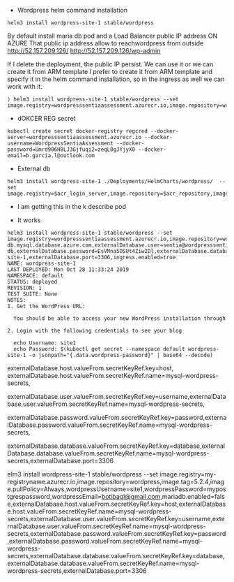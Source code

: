 - Wordpress helm command installation


```
helm3 install wordpress-site-1 stable/wordpress
```
By default install maria db pod
and a Load Balancer public IP address ON AZURE
That public ip address allow to reachwordpress from
outside
http://52.157.209.126/
http://52.157.209.126/wp-admin

If I delete the deployment, the public IP persist.
We can use it or we can create it from ARM template
I prefer to create it from ARM template and specify it 
in the helm command installation, so in the ingress as well
we can work with it.

```
⟩ helm3 install wordpress-site-1 stable/wordpress --set image.registry=wordpresssentiaassessment.azurecr.io,image.repository=wordpress,image.tag=5.2.4

```

- dOKCER REG secret
```
kubectl create secret docker-registry regcred --docker-server=wordpresssentiaassessment.azurecr.io --docker-username=WordpressSentiaAssessment --docker-password=Umrd906H8LJ3Gjfuqi2=zeqL0gJYjyX0 --docker-email=b.garcia.l@outlook.com

```


- External db

```
helm3 install wordpress-site-1 ./Deployments/HelmCharts/wordpress/  --set image.registry=$acr_login_server,image.repository=$acr_repository,image.tag=5.2.4,image.pullPolicy=Always,wordpressUsername=$wordpressUsername,wordpressPassword=$wordpressPassword,wordpressEmail=$wordpressEmail,mariadb.enabled=false,externalDatabase.host=$database_host,externalDatabase.user=database_user,externalDatabase.password=database_password,externalDatabase.database=$database_name,externalDatabase.port=3306

```

- I am getting this in the k describe pod



- It works
```
helm3 install wordpress-site-1 stable/wordpress --set image.registry=wordpresssentiaassessment.azurecr.io,image.repository=wordpress,image.tag=5.2.4,image.pullPolicy=Always,wordpressUsername=site1,wordpressPassword=5H3%%y5lh5Pn,wordpressEmail=botibagl@gmail.com,mariadb.enabled=false,externalDatabase.host=wordpresssentiaassessment-db.mysql.database.azure.com,externalDatabase.user=sentia@wordpresssentiaassessment-db,externalDatabase.password=EsVMna5OSUt4Ziw2Dl,externalDatabase.database=wordpress-site-1,externalDatabase.port=3306,ingress.enabled=true
NAME: wordpress-site-1
LAST DEPLOYED: Mon Oct 28 11:33:24 2019
NAMESPACE: default
STATUS: deployed
REVISION: 1
TEST SUITE: None
NOTES:
1. Get the WordPress URL:

  You should be able to access your new WordPress installation through

2. Login with the following credentials to see your blog

  echo Username: site1
  echo Password: $(kubectl get secret --namespace default wordpress-site-1 -o jsonpath="{.data.wordpress-password}" | base64 --decode)
```



externalDatabase.host.valueFrom.secretKeyRef.key=host,
externalDatabase.host.valueFrom.secretKeyRef.name=mysql-wordpress-secrets,

externalDatabase.user.valueFrom.secretKeyRef.key=username,externalDatabase.user.valueFrom.secretKeyRef.name=mysql-wordpress-secrets,

externalDatabase.password.valueFrom.secretKeyRef.key=password,externalDatabase.password.valueFrom.secretKeyRef.name=mysql-wordpress-secrets,

externalDatabase.database.valueFrom.secretKeyRef.key=database,externalDatabase.database.valueFrom.secretKeyRef.name=mysql-wordpress-secrets,externalDatabase.port=3306



elm3 install wordpress-site-1 stable/wordpress --set image.registry=my-registryname.azurecr.io,image.repository=wordpress,image.tag=5.2.4,image.pullPolicy=Always,wordpressUsername=site1,wordpressPassword=mypostgrespassword,wordpressEmail=botibagl@gmail.com,mariadb.enabled=false,externalDatabase.host.valueFrom.secretKeyRef.key=host,externalDatabase.host.valueFrom.secretKeyRef.name=mysql-wordpress-secrets,externalDatabase.user.valueFrom.secretKeyRef.key=username,externalDatabase.user.valueFrom.secretKeyRef.name=mysql-wordpress-secrets,externalDatabase.password.valueFrom.secretKeyRef.key=password,externalDatabase.password.valueFrom.secretKeyRef.name=mysql-wordpress-secrets,externalDatabase.database.valueFrom.secretKeyRef.key=database,externalDatabase.database.valueFrom.secretKeyRef.name=mysql-wordpress-secrets,externalDatabase.port=3306
